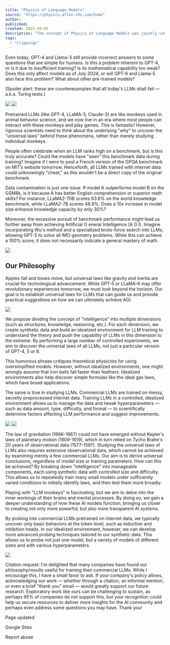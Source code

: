 ```yaml
---
title: "Physics of Language Models"
source: "https://physics.allen-zhu.com/home"
author:
published:
created: 2025-09-05
description: "The concept of Physics of Language Models was jointly conceived and designed by ZA and Xiaoli Xu."
tags:
  - "clippings"
---
```

Even today, GPT-4 and Llama-3 still provide incorrect answers to some questions that are simple for humans. Is this a problem inherent to GPT-4, or is it due to insufficient training? Is its mathematical capability too weak? Does this only affect models as of July 2024, or will GPT-6 and Llama-5 also face this problem? What about other pre-trained models?

(Spoiler alert: these are counterexamples that all today's LLMs shall fail — a.k.a. Turing tests.)

![](https://lh6.googleusercontent.com/n9IpvHKnS7Qta_cQ3uKk4s0p51mRckTbzh2lgpr7r_1nLfHQvWAhDX0YnuXoU3GaRQO9Tkrun2czbfDoQukc4u0XFqdQOylJameQsoJnA6oMTcwRkIk2tAhXWsEJkkoIk307bBjR44XOYFarz-ma3F5J2O5SEDlffk4jta1c7_bgTHjP5TOU8w=w1280) ![](https://lh3.googleusercontent.com/sMPL6JHfhgTvr6-6kr6mw0xsUtTg8RGKBhP9ToO1ewqVyydM9naJsZM-_bSle2SrJUeoUWKW7T8rFDaQFfhEBpSNOHwzO81-2CQDimmjAkn8ed4uuUdCXAzs9qmTpNczoV3whYDZaCKSm-N9IPZ4zlcHpgoXbLyHPdgFcI8XO6G22MeobYmD9A=w1280)

Pretrained LLMs (like GPT-4, LLaMA-3, Claude-3) are like monkeys used in animal behavior science, and we now live in an era where most people can interact with these monkeys and play games. This is fantastic! However, rigorous scientists need to think about the underlying "why" to uncover the "universal laws" behind these phenomena, rather than merely studying individual monkeys.

People often celebrate when an LLM ranks high on a benchmark, but is this truly accurate? Could the models have "seen" this benchmark data during training? Imagine if I were to post a French version of the GPQA benchmark on MIT’s website tomorrow. Henceforth, all LLMs trained with internet data could unknowingly "cheat," as this wouldn't be a direct copy of the original benchmark.

Data contamination is just one issue. If model A outperforms model B on the GSM8k, is it because A has better English comprehension or superior math skills? For instance, LLaMA2-70B scores 63.6% on the world knowledge benchmark, while LLaMA2-7B scores 48.9%. Does a 10x increase in model size enhance knowledge capacity by only 30%?

Moreover, the excessive pursuit of benchmark performance might lead us further away from achieving Artificial G eneral Intelligence (A G I). Imagine incorporating Wu's method and a specialized brute-force search into LLMs, allowing GPT-5 to solve all IMO geometry problems. While this can achieve a 100% score, it does not necessarily indicate a general mastery of math.

![](https://lh6.googleusercontent.com/Aep0nzVZR9RHQCWl4SunRAfZ_XzTO96LtBNZuHcg6mstPRT5eg9utiqKwSFcqkwsOiMScWydXbeGjBXyQUOgDU9HYSEZt3hKsyuFhbR040WLKDEgF1N9UKSzlGhi4C0eck7rrphoAkGPhu1ynMry40E_lPYxQiDb15j9hrF8BGDQHHLK5MAC7w=w1280)

## Our Philosophy

Apples fall and boxes move, but universal laws like gravity and inertia are crucial for technological advancement. While GPT-5 or LLaMA-6 may offer revolutionary experiences tomorrow, we must look beyond the horizon. Our goal is to establish universal laws for LLMs that can guide us and provide practical suggestions on how we can ultimately achieve AGI.

![](https://lh3.googleusercontent.com/O1V3J86m4SWt245DCtaMG6rZNKIIMRDyJtLeyo2oTHW-LLqddLb0yxMqajei7C3tCX8UQlwK4q2RP-VInGRbwDag_8_0jgHCxLTTMTUhwV9rKARThGI2E2gDhbzQiAenGaZSvvJVf7DaaDU93i74RqxGvd8mKJJX79OAFNEB-ZPVROC1WGr8Lw=w1280)

We propose dividing the concept of "intelligence" into multiple dimensions (such as structures, knowledge, reasoning, etc.). For each dimension, we create synthetic data and build an idealized environment for LLM training to understand the theory and push the capability of LLMs in this dimension to the extreme. By performing a large number of controlled experiments, we aim to discover the universal laws of all LLMs, not just a particular version of GPT-4, 5 or 6.

This humorous phrase critiques theoretical physicists for using oversimplified models. However, without idealized environments, one might wrongly assume that iron balls fall faster than feathers. Idealized environments also help discover simple formulas like the ideal gas laws, which have broad applications.

The same is true in studying LLMs. Commercial LLMs are trained on messy, secretly preprocessed internet data. Training LLMs in a controlled, idealized environment allows us to manage the data and tweak hyperparameters — such as data amount, type, difficulty, and format — to scientifically determine factors affecting LLM performance and suggest improvements.

![](https://lh3.googleusercontent.com/Wh0KqgK2a5bRIpmCs9pmFGAKORTClQh9jDJMHad8ZvD_6sX3VLCyKSRDQE8q-kyvsWN8Dprj0Sx7uhkAkThr0z_8vDrJxrMPvlf5aUSU7htz0EW_PbEHERe7mxAQoq_yURlsRwOMG7MDYkpMyXNIBUaET1kirQ19J6_m-VzrFXQC_hR1nAc_HA=w1280) ![](https://lh6.googleusercontent.com/WDxqnjg4zYUC2nmMdwP_CjgITzZVwx8m7MmgenELWprudWXOKYNi_IiF0NnEv_PkybX9vp9heQmf757iA6g0-XF6WvtENL-jNwznQnaZi9faWzBDlBkn3aDaZqxVoRZmGFFJcvcLgVw4gY3sxSBvzlFByZMr7huBR1Ob-QpWgKZd_P2VlK5qKg=w1280)

The law of gravitation (1666-1687) could not have emerged without Kepler's laws of planetary motion (1609-1619), which in turn relied on Tycho Brahe's 20 years of observational data (1577-1597). Studying the universal laws of LLMs also requires extensive observational data, which cannot be achieved by examining merely a few commercial LLMs. Our aim is to derive universal conclusions, regardless of model size or training parameters. How can this be achieved? By breaking down "intelligence" into manageable components, each using synthetic data with controlled size and difficulty. This allows us to repeatedly train many small models under sufficiently varied conditions to initially identify laws, and then test them more broadly.

Playing with "LLM monkeys" is fascinating, but we aim to delve into the inner workings of their brains and mental processes. By doing so, we gain a deeper understanding of how these AI models function, bringing us closer to creating not only more powerful, but also more transparent AI systems.

By probing into commercial LLMs pretrained on internet data, we typically uncover only basic behaviors at the token level, such as induction and inhibition heads. In our idealized environment, however, we can develop more advanced probing techniques tailored to our synthetic data. This allows us to probe not just one model, but a variety of models of different sizes and with various hyperparameters.

![](https://lh3.googleusercontent.com/S2hbjUKgMaLle-nHKv9Otfblx_9uaodI3lj8VdQCZ5moLJrmqajGioKuOZCBep2cCMEd05f5xdX7pYbxvCJt-OGKzx9spAa8ZYKxNsWCDyhuECAR3VmTbtez3GWyABndUzfSeL-GEVkidpodfGo3iqGBlZ8Ueyamfqa3P_1FwYGNSaEOr260uA=w1280)

Citation request: I'm delighted that many companies have found our philosophy/results useful for training their commercial LLMs. While I encourage this, I have a small favor to ask. If your company's policy allows, acknowledging our work — whether through a citation, an informal mention, or even a brief "thank you" email — would greatly support our future research. Exploratory work like ours can be challenging to sustain, as perhaps 95% of companies do not support this, but your recognition could help us secure resources to deliver more insights for the AI community and perhaps even address some questions you may have. Thank you!

Page updated

Google Sites

Report abuse